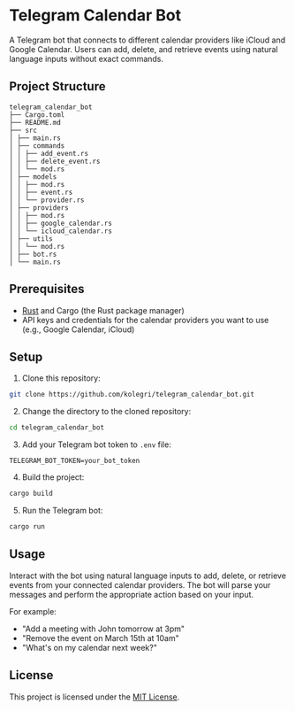 # Telegram Calendar Bot

A Telegram bot that connects to different calendar providers like iCloud and Google Calendar. Users can add, delete, and retrieve events using natural language inputs without exact commands.

## Project Structure

```
telegram_calendar_bot
├── Cargo.toml
├── README.md
├── src
│ ├── main.rs
│ ├── commands
│ │ ├── add_event.rs
│ │ ├── delete_event.rs
│ │ └── mod.rs
│ ├── models
│ │ ├── mod.rs
│ │ ├── event.rs
│ │ └── provider.rs
│ ├── providers
│ │ ├── mod.rs
│ │ ├── google_calendar.rs
│ │ └── icloud_calendar.rs
│ ├── utils
│ │ └── mod.rs
│ ├── bot.rs
│ └── main.rs
```

## Prerequisites

- [Rust](https://www.rust-lang.org/tools/install) and Cargo (the Rust package manager)
- API keys and credentials for the calendar providers you want to use (e.g., Google Calendar, iCloud)

## Setup

1. Clone this repository:

```bash
git clone https://github.com/kolegri/telegram_calendar_bot.git
```

2. Change the directory to the cloned repository:

```bash
cd telegram_calendar_bot
```

3. Add your Telegram bot token to `.env` file:

```
TELEGRAM_BOT_TOKEN=your_bot_token
```

4. Build the project:

```bash
cargo build
```

5. Run the Telegram bot:

```bash
cargo run
```

## Usage

Interact with the bot using natural language inputs to add, delete, or retrieve events from your connected calendar providers. The bot will parse your messages and perform the appropriate action based on your input.

For example:

- "Add a meeting with John tomorrow at 3pm"
- "Remove the event on March 15th at 10am"
- "What's on my calendar next week?"

## License

This project is licensed under the [MIT License](LICENSE).
